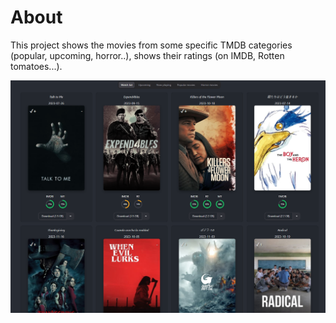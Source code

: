 # About

This project shows the movies from some specific TMDB categories (popular, upcoming, horror..), shows their ratings (on IMDB, Rotten tomatoes...).

![Capture](https://github.com/gcrieloue-main/watch-tonight/blob/main/capture.png?raw=true)
